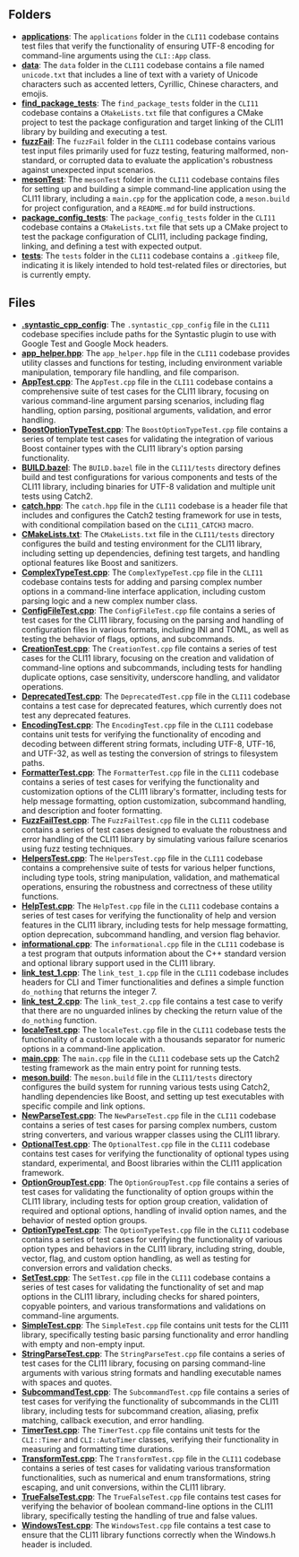 ## Folders
- **[applications](tests/applications.driver.md)**: The `applications` folder in the `CLI11` codebase contains test files that verify the functionality of ensuring UTF-8 encoding for command-line arguments using the `CLI::App` class.
- **[data](tests/data.driver.md)**: The `data` folder in the `CLI11` codebase contains a file named `unicode.txt` that includes a line of text with a variety of Unicode characters such as accented letters, Cyrillic, Chinese characters, and emojis.
- **[find_package_tests](tests/find_package_tests.driver.md)**: The `find_package_tests` folder in the `CLI11` codebase contains a `CMakeLists.txt` file that configures a CMake project to test the package configuration and target linking of the CLI11 library by building and executing a test.
- **[fuzzFail](tests/fuzzFail.driver.md)**: The `fuzzFail` folder in the `CLI11` codebase contains various test input files primarily used for fuzz testing, featuring malformed, non-standard, or corrupted data to evaluate the application's robustness against unexpected input scenarios.
- **[mesonTest](tests/mesonTest.driver.md)**: The `mesonTest` folder in the `CLI11` codebase contains files for setting up and building a simple command-line application using the CLI11 library, including a `main.cpp` for the application code, a `meson.build` for project configuration, and a `README.md` for build instructions.
- **[package_config_tests](tests/package_config_tests.driver.md)**: The `package_config_tests` folder in the `CLI11` codebase contains a `CMakeLists.txt` file that sets up a CMake project to test the package configuration of CLI11, including package finding, linking, and defining a test with expected output.
- **[tests](tests/tests.driver.md)**: The `tests` folder in the `CLI11` codebase contains a `.gitkeep` file, indicating it is likely intended to hold test-related files or directories, but is currently empty.

## Files
- **[.syntastic_cpp_config](tests/.syntastic_cpp_config.driver.md)**: The `.syntastic_cpp_config` file in the `CLI11` codebase specifies include paths for the Syntastic plugin to use with Google Test and Google Mock headers.
- **[app_helper.hpp](tests/app_helper.hpp.driver.md)**: The `app_helper.hpp` file in the `CLI11` codebase provides utility classes and functions for testing, including environment variable manipulation, temporary file handling, and file comparison.
- **[AppTest.cpp](tests/AppTest.cpp.driver.md)**: The `AppTest.cpp` file in the `CLI11` codebase contains a comprehensive suite of test cases for the CLI11 library, focusing on various command-line argument parsing scenarios, including flag handling, option parsing, positional arguments, validation, and error handling.
- **[BoostOptionTypeTest.cpp](tests/BoostOptionTypeTest.cpp.driver.md)**: The `BoostOptionTypeTest.cpp` file contains a series of template test cases for validating the integration of various Boost container types with the CLI11 library's option parsing functionality.
- **[BUILD.bazel](tests/BUILD.bazel.driver.md)**: The `BUILD.bazel` file in the `CLI11/tests` directory defines build and test configurations for various components and tests of the CLI11 library, including binaries for UTF-8 validation and multiple unit tests using Catch2.
- **[catch.hpp](tests/catch.hpp.driver.md)**: The `catch.hpp` file in the `CLI11` codebase is a header file that includes and configures the Catch2 testing framework for use in tests, with conditional compilation based on the `CLI11_CATCH3` macro.
- **[CMakeLists.txt](tests/CMakeLists.txt.driver.md)**: The `CMakeLists.txt` file in the `CLI11/tests` directory configures the build and testing environment for the CLI11 library, including setting up dependencies, defining test targets, and handling optional features like Boost and sanitizers.
- **[ComplexTypeTest.cpp](tests/ComplexTypeTest.cpp.driver.md)**: The `ComplexTypeTest.cpp` file in the `CLI11` codebase contains tests for adding and parsing complex number options in a command-line interface application, including custom parsing logic and a new complex number class.
- **[ConfigFileTest.cpp](tests/ConfigFileTest.cpp.driver.md)**: The `ConfigFileTest.cpp` file contains a series of test cases for the CLI11 library, focusing on the parsing and handling of configuration files in various formats, including INI and TOML, as well as testing the behavior of flags, options, and subcommands.
- **[CreationTest.cpp](tests/CreationTest.cpp.driver.md)**: The `CreationTest.cpp` file contains a series of test cases for the CLI11 library, focusing on the creation and validation of command-line options and subcommands, including tests for handling duplicate options, case sensitivity, underscore handling, and validator operations.
- **[DeprecatedTest.cpp](tests/DeprecatedTest.cpp.driver.md)**: The `DeprecatedTest.cpp` file in the `CLI11` codebase contains a test case for deprecated features, which currently does not test any deprecated features.
- **[EncodingTest.cpp](tests/EncodingTest.cpp.driver.md)**: The `EncodingTest.cpp` file in the `CLI11` codebase contains unit tests for verifying the functionality of encoding and decoding between different string formats, including UTF-8, UTF-16, and UTF-32, as well as testing the conversion of strings to filesystem paths.
- **[FormatterTest.cpp](tests/FormatterTest.cpp.driver.md)**: The `FormatterTest.cpp` file in the `CLI11` codebase contains a series of test cases for verifying the functionality and customization options of the CLI11 library's formatter, including tests for help message formatting, option customization, subcommand handling, and description and footer formatting.
- **[FuzzFailTest.cpp](tests/FuzzFailTest.cpp.driver.md)**: The `FuzzFailTest.cpp` file in the `CLI11` codebase contains a series of test cases designed to evaluate the robustness and error handling of the CLI11 library by simulating various failure scenarios using fuzz testing techniques.
- **[HelpersTest.cpp](tests/HelpersTest.cpp.driver.md)**: The `HelpersTest.cpp` file in the `CLI11` codebase contains a comprehensive suite of tests for various helper functions, including type tools, string manipulation, validation, and mathematical operations, ensuring the robustness and correctness of these utility functions.
- **[HelpTest.cpp](tests/HelpTest.cpp.driver.md)**: The `HelpTest.cpp` file in the `CLI11` codebase contains a series of test cases for verifying the functionality of help and version features in the CLI11 library, including tests for help message formatting, option deprecation, subcommand handling, and version flag behavior.
- **[informational.cpp](tests/informational.cpp.driver.md)**: The `informational.cpp` file in the `CLI11` codebase is a test program that outputs information about the C++ standard version and optional library support used in the CLI11 library.
- **[link_test_1.cpp](tests/link_test_1.cpp.driver.md)**: The `link_test_1.cpp` file in the `CLI11` codebase includes headers for CLI and Timer functionalities and defines a simple function `do_nothing` that returns the integer 7.
- **[link_test_2.cpp](tests/link_test_2.cpp.driver.md)**: The `link_test_2.cpp` file contains a test case to verify that there are no unguarded inlines by checking the return value of the `do_nothing` function.
- **[localeTest.cpp](tests/localeTest.cpp.driver.md)**: The `localeTest.cpp` file in the `CLI11` codebase tests the functionality of a custom locale with a thousands separator for numeric options in a command-line application.
- **[main.cpp](tests/main.cpp.driver.md)**: The `main.cpp` file in the `CLI11` codebase sets up the Catch2 testing framework as the main entry point for running tests.
- **[meson.build](tests/meson.build.driver.md)**: The `meson.build` file in the `CLI11/tests` directory configures the build system for running various tests using Catch2, handling dependencies like Boost, and setting up test executables with specific compile and link options.
- **[NewParseTest.cpp](tests/NewParseTest.cpp.driver.md)**: The `NewParseTest.cpp` file in the `CLI11` codebase contains a series of test cases for parsing complex numbers, custom string converters, and various wrapper classes using the CLI11 library.
- **[OptionalTest.cpp](tests/OptionalTest.cpp.driver.md)**: The `OptionalTest.cpp` file in the `CLI11` codebase contains test cases for verifying the functionality of optional types using standard, experimental, and Boost libraries within the CLI11 application framework.
- **[OptionGroupTest.cpp](tests/OptionGroupTest.cpp.driver.md)**: The `OptionGroupTest.cpp` file contains a series of test cases for validating the functionality of option groups within the CLI11 library, including tests for option group creation, validation of required and optional options, handling of invalid option names, and the behavior of nested option groups.
- **[OptionTypeTest.cpp](tests/OptionTypeTest.cpp.driver.md)**: The `OptionTypeTest.cpp` file in the `CLI11` codebase contains a series of test cases for verifying the functionality of various option types and behaviors in the CLI11 library, including string, double, vector, flag, and custom option handling, as well as testing for conversion errors and validation checks.
- **[SetTest.cpp](tests/SetTest.cpp.driver.md)**: The `SetTest.cpp` file in the `CLI11` codebase contains a series of test cases for validating the functionality of set and map options in the CLI11 library, including checks for shared pointers, copyable pointers, and various transformations and validations on command-line arguments.
- **[SimpleTest.cpp](tests/SimpleTest.cpp.driver.md)**: The `SimpleTest.cpp` file contains unit tests for the CLI11 library, specifically testing basic parsing functionality and error handling with empty and non-empty input.
- **[StringParseTest.cpp](tests/StringParseTest.cpp.driver.md)**: The `StringParseTest.cpp` file contains a series of test cases for the CLI11 library, focusing on parsing command-line arguments with various string formats and handling executable names with spaces and quotes.
- **[SubcommandTest.cpp](tests/SubcommandTest.cpp.driver.md)**: The `SubcommandTest.cpp` file contains a series of test cases for verifying the functionality of subcommands in the CLI11 library, including tests for subcommand creation, aliasing, prefix matching, callback execution, and error handling.
- **[TimerTest.cpp](tests/TimerTest.cpp.driver.md)**: The `TimerTest.cpp` file contains unit tests for the `CLI::Timer` and `CLI::AutoTimer` classes, verifying their functionality in measuring and formatting time durations.
- **[TransformTest.cpp](tests/TransformTest.cpp.driver.md)**: The `TransformTest.cpp` file in the `CLI11` codebase contains a series of test cases for validating various transformation functionalities, such as numerical and enum transformations, string escaping, and unit conversions, within the CLI11 library.
- **[TrueFalseTest.cpp](tests/TrueFalseTest.cpp.driver.md)**: The `TrueFalseTest.cpp` file contains test cases for verifying the behavior of boolean command-line options in the CLI11 library, specifically testing the handling of true and false values.
- **[WindowsTest.cpp](tests/WindowsTest.cpp.driver.md)**: The `WindowsTest.cpp` file contains a test case to ensure that the CLI11 library functions correctly when the Windows.h header is included.
